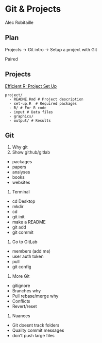 # Git & Projects

Alec Robitaille


## Plan
Projects -> Git intro -> Setup a project with Git

Paired 


## Projects
[Efficient R: Project Set Up](https://csgillespie.github.io/efficientR/set-up.html#project-management)

```
project/
  - README.Rmd # Project description
  - set-up.R  # Required packages
  - R/ # For R code
  - input # Data files
  - graphics/
  - output/ # Results
```


## Git

1. Why git
1. Show github/gitlab
  * packages
  * papers
  * analyses
  * books
  * websites
1. Terminal
  * cd Desktop
  * mkdir
  * cd
  * git init
  * make a README 
  * git add 
  * git commit
1. Go to GitLab
  * members (add me)
  * user auth token
  * pull
  * git config
1. More Git
  * gitignore  
  * Branches why
  * Pull rebase/merge why
  * Conflicts
  * Revert/reset
1. Nuances
  * Git doesnt track folders
  * Quality commit messages
  * don't push large files
